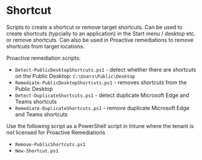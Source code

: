 # Shortcut

Scripts to create a shortcut or remove target shortcuts. Can be used to create shortcuts (typcially to an application) in the Start menu / desktop etc. or remove shortcuts. Can also be used in Proactive remediations to remove shortcuts from target locations.

Proactive remediation scripts:

* `Detect-PublicDesktopShortcuts.ps1` - detect whether there are shortcuts on the Public Desktop: `C:\Users\Public\Desktop`
* `Remediate-PublicDesktopShortcuts.ps1` - removes shortcuts from the Public Desktop
* `Detect-DuplicateShortcuts.ps1` - detect duplicate Microsoft Edge and Teams shortcuts
* `Remediate-DuplicateShortcuts.ps1` - remove duplicate Microsoft Edge and Teams shortcuts


Use the following script as a PowerShell script in Intune where the tenant is not licensed for Proactive Remediations

* `Remove-PublicShortcuts.ps1`
* `New-Shortcut.ps1`
